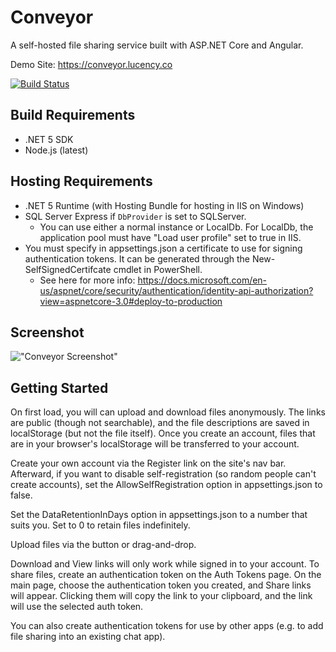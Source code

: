 # Conveyor
A self-hosted file sharing service built with ASP.NET Core and Angular.

Demo Site: https://conveyor.lucency.co

[![Build Status](https://dev.azure.com/translucency/Conveyor/_apis/build/status/Conveyor?branchName=master)](https://dev.azure.com/translucency/Conveyor/_build/latest?definitionId=16&branchName=master)

## Build Requirements
* .NET 5 SDK
* Node.js (latest)

## Hosting Requirements
* .NET 5 Runtime (with Hosting Bundle for hosting in IIS on Windows)
* SQL Server Express if `DbProvider` is set to SQLServer.
    * You can use either a normal instance or LocalDb.  For LocalDb, the application pool must have "Load user profile" set to true in IIS.
* You must specify in appsettings.json a certificate to use for signing authentication tokens.  It can be generated through the New-SelfSignedCertifcate cmdlet in PowerShell.
    * See here for more info: https://docs.microsoft.com/en-us/aspnet/core/security/authentication/identity-api-authorization?view=aspnetcore-3.0#deploy-to-production


## Screenshot
!["Conveyor Screenshot"](https://lucency.co/Images/Screenshots/Conveyor1.jpg)


## Getting Started
On first load, you will can upload and download files anonymously.  The links are public (though not searchable), and the file descriptions are saved in localStorage (but not the file itself).  Once you create an account, files that are in your browser's localStorage will be transferred to your account.

Create your own account via the Register link on the site's nav bar.  Afterward, if you want to disable self-registration (so random people can't create accounts), set the AllowSelfRegistration option in appsettings.json to false.

Set the DataRetentionInDays option in appsettings.json to a number that suits you.  Set to 0 to retain files indefinitely.

Upload files via the button or drag-and-drop.

Download and View links will only work while signed in to your account.  To share files, create an authentication token on the Auth Tokens page.  On the main page, choose the authentication token you created, and Share links will appear.  Clicking them will copy the link to your clipboard, and the link will use the selected auth token.

You can also create authentication tokens for use by other apps (e.g. to add file sharing into an existing chat app).